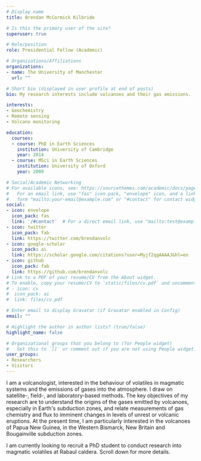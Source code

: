 ```yaml
---
# Display name
title: Brendan McCormick Kilbride

# Is this the primary user of the site?
superuser: true

# Role/position
role: Presidential Fellow (Academic)

# Organizations/Affiliations
organizations:
- name: The University of Manchester
  url: ""

# Short bio (displayed in user profile at end of posts)
bio: My research interests include volcanoes and their gas emissions.

interests:
- Geochemistry
- Remote sensing
- Volcano monitoring

education:
  courses:
  - course: PhD in Earth Sciences
    institution: University of Cambridge
    year: 2014
  - course: MSci in Earth Sciences
    institution: University of Oxford
    year: 2009

# Social/Academic Networking
# For available icons, see: https://sourcethemes.com/academic/docs/page-builder/#icons
#   For an email link, use "fas" icon pack, "envelope" icon, and a link in the
#   form "mailto:your-email@example.com" or "#contact" for contact widget.
social:
- icon: envelope
  icon_pack: fas
  link: '/#contact'  # For a direct email link, use "mailto:test@example.org".
- icon: twitter
  icon_pack: fab
  link: https://twitter.com/brendanvolc
- icon: google-scholar
  icon_pack: ai
  link: https://scholar.google.com/citations?user=Myjf2qgAAAAJ&hl=en
- icon: github
  icon_pack: fab
  link: https://github.com/brendanvolc
# Link to a PDF of your resume/CV from the About widget.
# To enable, copy your resume/CV to `static/files/cv.pdf` and uncomment the lines below.
# - icon: cv
#  icon_pack: ai
#  link: files/cv.pdf

# Enter email to display Gravatar (if Gravatar enabled in Config)
email: ""

# Highlight the author in author lists? (true/false)
highlight_name: false

# Organizational groups that you belong to (for People widget)
#   Set this to `[]` or comment out if you are not using People widget.
user_groups:
- Researchers
- Visitors
---
```


I am a volcanologist, interested in the behaviour of volatiles in magmatic systems and the emissions of gases into the atmosphere. I draw on satellite-, field-, and laboratory-based methods. The key objectives of my research are to understand the origins of the gases emitted by volcanoes, especially in Earth's subduction zones, and relate measurements of gas chemistry and flux to imminent changes in levels of unrest or volcanic eruptions. At the present time, I am particularly interested in the volcanoes of Papua New Guinea, in the Western Bismarck, New Britain and Bougainville subduction zones.

I am currently looking to recruit a PhD student to conduct research into magmatic volatiles at Rabaul caldera. Scroll down for more details.
